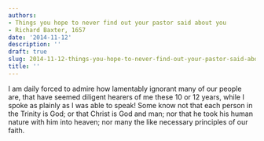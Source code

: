 ```yaml
---
authors:
- Things you hope to never find out your pastor said about you
- Richard Baxter, 1657
date: '2014-11-12'
description: ''
draft: true
slug: 2014-11-12-things-you-hope-to-never-find-out-your-pastor-said-about-you
title: ''
---
```

I am daily forced to admire how lamentably ignorant many of our people are, that have seemed diligent hearers of me these 10 or 12 years, while I spoke as plainly as I was able to speak! Some know not that each person in the Trinity is God; or that Christ is God and man; nor that he took his human nature with him into heaven; nor many the like necessary principles of our faith.



